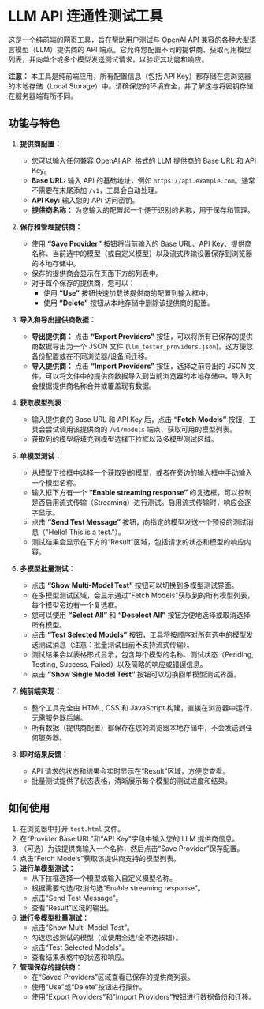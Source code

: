 # LLM API 连通性测试工具

这是一个纯前端的网页工具，旨在帮助用户测试与 OpenAI API 兼容的各种大型语言模型（LLM）提供商的 API 端点。它允许您配置不同的提供商、获取可用模型列表，并向单个或多个模型发送测试请求，以验证其功能和响应。

**注意：** 本工具是纯前端应用，所有配置信息（包括 API Key）都存储在您浏览器的本地存储（Local Storage）中。请确保您的环境安全，并了解这与将密钥存储在服务器端有所不同。

## 功能与特色

1.  **提供商配置：**
    * 您可以输入任何兼容 OpenAI API 格式的 LLM 提供商的 Base URL 和 API Key。
    * **Base URL:** 输入 API 的基础地址，例如 `https://api.example.com`。通常不需要在末尾添加 `/v1`，工具会自动处理。
    * **API Key:** 输入您的 API 访问密钥。
    * **提供商名称：** 为您输入的配置起一个便于识别的名称，用于保存和管理。

2.  **保存和管理提供商：**
    * 使用 **“Save Provider”** 按钮将当前输入的 Base URL、API Key、提供商名称、当前选中的模型（或自定义模型）以及流式传输设置保存到浏览器的本地存储中。
    * 保存的提供商会显示在页面下方的列表中。
    * 对于每个保存的提供商，您可以：
        * 使用 **“Use”** 按钮快速加载该提供商的配置到输入框中。
        * 使用 **“Delete”** 按钮从本地存储中删除该提供商的配置。

3.  **导入和导出提供商数据：**
    * **导出提供商：** 点击 **“Export Providers”** 按钮，可以将所有已保存的提供商数据导出为一个 JSON 文件 (`llm_tester_providers.json`)。这方便您备份配置或在不同浏览器/设备间迁移。
    * **导入提供商：** 点击 **“Import Providers”** 按钮，选择之前导出的 JSON 文件，可以将文件中的提供商数据导入到当前浏览器的本地存储中。导入时会根据提供商名称合并或覆盖现有数据。

4.  **获取模型列表：**
    * 输入提供商的 Base URL 和 API Key 后，点击 **“Fetch Models”** 按钮，工具会尝试调用该提供商的 `/v1/models` 端点，获取可用的模型列表。
    * 获取到的模型将填充到模型选择下拉框以及多模型测试区域。

5.  **单模型测试：**
    * 从模型下拉框中选择一个获取到的模型，或者在旁边的输入框中手动输入一个模型名称。
    * 输入框下方有一个 **“Enable streaming response”** 的复选框，可以控制是否启用流式传输（Streaming）进行测试。启用流式传输时，响应会逐字显示。
    * 点击 **“Send Test Message”** 按钮，向指定的模型发送一个预设的测试消息（"Hello! This is a test."）。
    * 测试结果会显示在下方的“Result”区域，包括请求的状态和模型的响应内容。

6.  **多模型批量测试：**
    * 点击 **“Show Multi-Model Test”** 按钮可以切换到多模型测试界面。
    * 在多模型测试区域，会显示通过“Fetch Models”获取到的所有模型列表，每个模型旁边有一个复选框。
    * 您可以使用 **“Select All”** 和 **“Deselect All”** 按钮方便地选择或取消选择所有模型。
    * 点击 **“Test Selected Models”** 按钮，工具将按顺序对所有选中的模型发送测试消息（注意：批量测试目前**不**支持流式传输）。
    * 测试结果会以表格形式显示，包含每个模型的名称、测试状态（Pending, Testing, Success, Failed）以及简略的响应或错误信息。
    * 点击 **“Show Single Model Test”** 按钮可以切换回单模型测试界面。

7.  **纯前端实现：**
    * 整个工具完全由 HTML, CSS 和 JavaScript 构建，直接在浏览器中运行，无需服务器后端。
    * 所有数据（提供商配置）都保存在您的浏览器本地存储中，不会发送到任何服务器。

8.  **即时结果反馈：**
    * API 请求的状态和结果会实时显示在“Result”区域，方便您查看。
    * 批量测试提供了状态表格，清晰展示每个模型的测试进度和结果。

## 如何使用

1.  在浏览器中打开 `test.html` 文件。
2.  在“Provider Base URL”和“API Key”字段中输入您的 LLM 提供商信息。
3.  （可选）为该提供商输入一个名称，然后点击“Save Provider”保存配置。
4.  点击“Fetch Models”获取该提供商支持的模型列表。
5.  **进行单模型测试：**
    * 从下拉框选择一个模型或输入自定义模型名称。
    * 根据需要勾选/取消勾选“Enable streaming response”。
    * 点击“Send Test Message”。
    * 查看“Result”区域的输出。
6.  **进行多模型批量测试：**
    * 点击“Show Multi-Model Test”。
    * 勾选您想测试的模型（或使用全选/全不选按钮）。
    * 点击“Test Selected Models”。
    * 查看结果表格中的状态和响应。
7.  **管理保存的提供商：**
    * 在“Saved Providers”区域查看已保存的提供商列表。
    * 使用“Use”或“Delete”按钮进行操作。
    * 使用“Export Providers”和“Import Providers”按钮进行数据备份和迁移。
